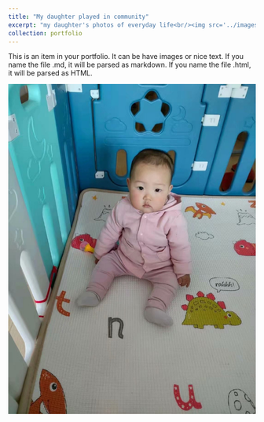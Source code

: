 ```yaml
---
title: "My daughter played in community"
excerpt: "my daughter's photos of everyday life<br/><img src='../images/huihui01.jpg'>"
collection: portfolio
---
```


This is an item in your portfolio. It can be have images or nice text. If you name the file .md, it will be parsed as markdown. If you name the file .html, it will be parsed as HTML. 

![huihui02](../images/huihui02.jpg)
